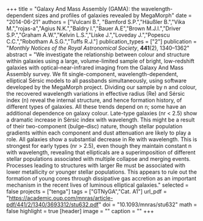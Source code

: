 +++
title = "Galaxy And Mass Assembly (GAMA): the wavelength-dependent sizes and profiles of galaxies revealed by MegaMorph"
date = "2014-06-21"
authors = ["Vulcani B.", "Bamford S.P.","Häußler B.","Vika M.","rojas-a","Agius N.K.","Baldry I.","Bauer A.E","Brown M.J.I.","Driver S.P.","Graham A.W.","Kelvin L.S.","Liske J.","Loveday J.","Popescu C.C.","Robotham A.S.G.","Tuffs R.J."]
publication_types = ["2"]
publication = "*Monthly Notices of the Royal Astronomical Society*, **441**(2), 1340–1362"
abstract = "We investigate the relationship between colour and structure within galaxies using a large, volume-limited sample of bright, low-redshift galaxies with optical–near-infrared imaging from the Galaxy And Mass Assembly survey. We fit single-component, wavelength-dependent, elliptical Sérsic models to all passbands simultaneously, using software developed by the MegaMorph project. Dividing our sample by n and colour, the recovered wavelength variations in effective radius (Re) and Sérsic index (n) reveal the internal structure, and hence formation history, of different types of galaxies. All these trends depend on n; some have an additional dependence on galaxy colour. Late-type galaxies (nr < 2.5) show a dramatic increase in Sérsic index with wavelength. This might be a result of their two-component (bulge–disc) nature, though stellar population gradients within each component and dust attenuation are likely to play a role. All galaxies show a substantial decrease in Re with wavelength. This is strongest for early types (nr > 2.5), even though they maintain constant n with wavelength, revealing that ellipticals are a superimposition of different stellar populations associated with multiple collapse and merging events. Processes leading to structures with larger Re must be associated with lower metallicity or younger stellar populations. This appears to rule out the formation of young cores through dissipative gas accretion as an important mechanism in the recent lives of luminous elliptical galaxies."
selected = false
projects = ["tenga"]
tags = ["GTNyGA","Cat. A1"]
url_pdf = "https://academic.oup.com/mnras/article-pdf/441/2/1340/3693312/stu632.pdf"
doi = "10.1093/mnras/stu632"
math = false
highlight = true
[header]
image = ""
caption = ""
+++
